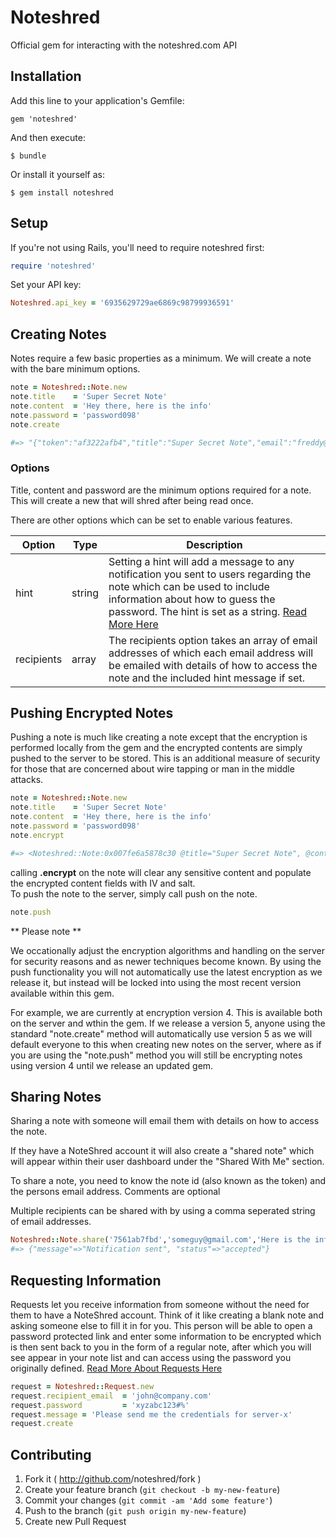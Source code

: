 # Noteshred

Official gem for interacting with the noteshred.com API

## Installation

Add this line to your application's Gemfile:

    gem 'noteshred'

And then execute:

    $ bundle

Or install it yourself as:

    $ gem install noteshred

## Setup

If you're not using Rails, you'll need to require noteshred first:
```ruby
require 'noteshred'
```
Set your API key:
```ruby
Noteshred.api_key = '6935629729ae6869c98799936591'
```
## Creating Notes

Notes require a few basic properties as a minimum.
We will create a note with the bare minimum options.  
```ruby
note = Noteshred::Note.new
note.title    = 'Super Secret Note'
note.content  = 'Hey there, here is the info'
note.password = 'password098'
note.create

#=> "{"token":"af3222afb4","title":"Super Secret Note","email":"freddy@fingers.com","email_hash":"1590fee271427e2e4fefe4faf12c835","content":"Hey there, here is the info","shred_by":"2014-12-01T21:33:50-08:00","is_shredded":false,"shred_method":1,"has_attachment":false,"created_at":"2014-11-24T21:33:50-08:00","created_by":"Freddy Fingers","hint":null,"activities":[]}"
```

### Options
Title, content and password are the minimum options required for a note. This will create a new that will shred after being read once.

There are other options which can be set to enable various features.


|Option |Type |Description|
|-------|-----|-----------|
|hint  |string|Setting a hint will add a message to any notification you sent to users regarding the note which can be used to include information about how to guess the password. The hint is set as a string. [Read More Here](https://www.noteshred.com/blog/password-hints)|
|recipients|array|The recipients option takes an array of email addresses of which each email address will be emailed with details of how to access the note and the included hint message if set.|

## Pushing Encrypted Notes
Pushing a note is much like creating a note except that the encryption is performed locally from the gem and the encrypted contents are simply pushed to the server to be stored.
This is an additional measure of security for those that are concerned about wire tapping or man in the middle attacks.

```ruby
note = Noteshred::Note.new
note.title    = 'Super Secret Note'
note.content  = 'Hey there, here is the info'
note.password = 'password098'
note.encrypt

#=> <Noteshred::Note:0x007fe6a5878c30 @title="Super Secret Note", @content=nil, @password=nil, @encrypted_content="2SM3tjApUErFIqo96pKnliOEGEu16y9NAAovADZeALs=\n", @encrypted_content_iv="UiK2yPbKQ4Lo5M3zagvxHA==\n", @encrypted_content_salt="7388b02e588ef54aa34486d9c79234e8", @version=4, @password_hash="$2a$10$Fvb9Q/5YTyDe6hGH/JQtceC9RB1J9BVqqc0y4K1EDo0Cwqsq1Nd6a">

```

calling **.encrypt** on the note will clear any sensitive content and populate the encrypted content fields with IV and salt.  
To push the note to the server, simply call push on the note.

```ruby
note.push
```

** Please note **

We occationally adjust the encryption algorithms and handling on the server for security reasons and as newer techniques become known. By using the push functionality you will not automatically use the latest encryption as we release it, but instead will be locked into using the most recent version available within this gem.

For example, we are currently at encryption version 4. This is available both on the server and wthin the gem. If we release a version 5, anyone using the standard "note.create" method will automatically use version 5 as we will default everyone to this when creating new notes on the server, where as if you are using the "note.push" method you will still be encrypting notes using version 4 until we release an updated gem.

## Sharing Notes
Sharing a note with someone will email them with details on how to access the note.

If they have a NoteShred account it will also create a "shared note" which will appear within their user dashboard under the "Shared With Me" section.

To share a note, you need to know the note id (also known as the token) and the persons email address.
Comments are optional

Multiple recipients can be shared with by using a comma seperated string of email addresses.

```ruby
Noteshred::Note.share('7561ab7fbd','someguy@gmail.com','Here is the information you requested')
#=> {"message"=>"Notification sent", "status"=>"accepted"}
```

## Requesting Information
Requests let you receive information from someone without the need for them to have a NoteShred account. Think of it like creating a blank note and asking someone else to fill it in for you.
This person will be able to open a password protected link and enter some information to be encrypted which is then sent back to you in the form of a regular note, after which you will see appear in your note list and can access using the password you originally defined. [Read More About Requests Here](https://www.noteshred.com/blog/information-request)

```ruby
request = Noteshred::Request.new
request.recipient_email  = 'john@company.com'
request.password         = 'xyzabc123#%'
request.message = 'Please send me the credentials for server-x'
request.create
```

## Contributing

1. Fork it ( http://github.com<my-github-username>/noteshred/fork )
2. Create your feature branch (`git checkout -b my-new-feature`)
3. Commit your changes (`git commit -am 'Add some feature'`)
4. Push to the branch (`git push origin my-new-feature`)
5. Create new Pull Request
